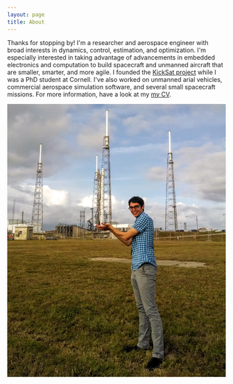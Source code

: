```yaml
---
layout: page
title: About
---
```


Thanks for stopping by! I'm a researcher and aerospace engineer with broad interests in dynamics, control, estimation, and optimization. I'm especially interested in taking advantage of advancements in embedded electronics and computation to build spacecraft and unmanned aircraft that are smaller, smarter, and more agile. I founded the [KickSat project](http://kicksat.io) while I was a PhD student at Cornell. I've also worked on unmanned arial vehicles, commercial aerospace simulation software, and several small spacecraft missions. For more information, have a look at my [my CV](/docs/CV-Manchester-Feb2017.pdf).

![Zac](/img/Zac_Falcon9.jpg)
